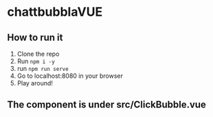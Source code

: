 # chattbubblaVUE



## How to run it 

1. Clone the repo
2. Run <code>npm i -y</code>
3. run <code>npm run serve</code>
4. Go to localhost:8080 in your browser
5. Play around!


## The component is under src/ClickBubble.vue
